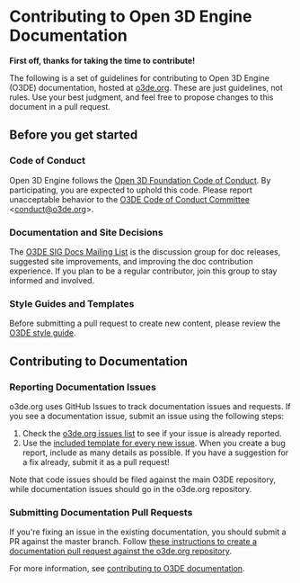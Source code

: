# Contributing to Open 3D Engine Documentation

**First off, thanks for taking the time to contribute!**

The following is a set of guidelines for contributing to Open 3D Engine (O3DE) documentation, hosted at [o3de.org](http://o3de.org/).
These are just guidelines, not rules. Use your best judgment, and feel free to propose changes to this document in a pull request.

## Before you get started

### Code of Conduct

Open 3D Engine follows the [Open 3D Foundation Code of Conduct](http://o3de.org/docs/contributing/code-of-conduct). By participating, you are expected to uphold this code. Please report unacceptable behavior to the
[O3DE Code of Conduct Committee](TBD) &lt;conduct@o3de.org&gt;.

### Documentation and Site Decisions

The [O3DE SIG Docs Mailing List](https://lists.o3de.org/g/sig-docs) is the discussion group for doc releases, suggested site improvements, and improving the doc contribution experience. If you plan to be a regular contributor, join this group to stay informed and involved.

### Style Guides and Templates

Before submitting a pull request to create new content, please review the [O3DE style guide](https://o3de.org/docs/contributing/to-docs/style-guide/).

## Contributing to Documentation

### Reporting Documentation Issues

o3de.org uses GitHub Issues to track documentation issues and requests. If you see a documentation issue, submit an issue using the following steps:

1. Check the [o3de.org issues list](https://github.com/o3de/o3de.org/issues) to see if your issue is already reported.
2. Use the [included template for every new issue](https://github.com/o3de/o3de.org/issues/new).  When you create a bug report, include as many details as possible. If you have a suggestion for a fix already, submit it as a pull request!

Note that code issues should be filed against the main O3DE repository, while documentation issues should go in the o3de.org repository.

### Submitting Documentation Pull Requests

If you're fixing an issue in the existing documentation, you should submit a PR against the master branch. Follow [these instructions to create a documentation pull request against the o3de.org repository](https://o3de.org/docs/contributing/to-docs/submit-a-pr/).

For more information, see [contributing to O3DE documentation](https://o3de.org/docs/contributing/to-docs/).
